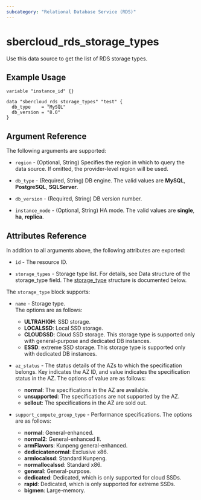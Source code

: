 ```yaml
---
subcategory: "Relational Database Service (RDS)"
---
```


# sbercloud_rds_storage_types

Use this data source to get the list of RDS storage types.

## Example Usage

```hcl
variable "instance_id" {}

data "sbercloud_rds_storage_types" "test" {
  db_type    = "MySQL"
  db_version = "8.0"
}
```

## Argument Reference

The following arguments are supported:

* `region` - (Optional, String) Specifies the region in which to query the data source.
  If omitted, the provider-level region will be used.

* `db_type` - (Required, String) DB engine. The valid values are **MySQL**, **PostgreSQL**, **SQLServer**.

* `db_version` - (Required, String) DB version number.

* `instance_mode` - (Optional, String) HA mode. The valid values are **single**, **ha**, **replica**.

## Attributes Reference

In addition to all arguments above, the following attributes are exported:

* `id` - The resource ID.

* `storage_types` - Storage type list. For details, see Data structure of the storage_type field.
  The [storage_type](#Storagetype_storageType) structure is documented below.

<a name="Storagetype_storageType"></a>
The `storage_type` block supports:

* `name` - Storage type.  
  The options are as follows:
    - **ULTRAHIGH**: SSD storage.
    - **LOCALSSD**: Local SSD storage.
    - **CLOUDSSD**: Cloud SSD storage.
      This storage type is supported only with general-purpose and dedicated DB instances.
    - **ESSD**: extreme SSD storage.
      This storage type is supported only with dedicated DB instances.

* `az_status` - The status details of the AZs to which the specification belongs.
  Key indicates the AZ ID, and value indicates the specification status in the AZ.
  The options of value are as follows:
    - **normal**: The specifications in the AZ are available.
    - **unsupported**: The specifications are not supported by the AZ.
    - **sellout**: The specifications in the AZ are sold out.

* `support_compute_group_type` - Performance specifications.
  The options are as follows:
    - **normal**: General-enhanced.
    - **normal2**: General-enhanced II.
    - **armFlavors**: Kunpeng general-enhanced.
    - **dedicicatenormal**: Exclusive x86.
    - **armlocalssd**: Standard Kunpeng.
    - **normallocalssd**: Standard x86.
    - **general**: General-purpose.
    - **dedicated**: Dedicated, which is only supported for cloud SSDs.
    - **rapid**: Dedicated, which is only supported for extreme SSDs.
    - **bigmen**: Large-memory.
